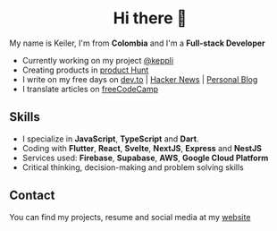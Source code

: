 <div align="center">
  <h1>Hi there 👋</h1>
</div>


My name is Keiler, I'm from **Colombia** and I'm a **Full-stack Developer**
- Currently working on my project [@keppli](https://github.com/keppli)
- Creating products in [product Hunt](https://www.producthunt.com/@reliek21)
- I write on my free days on [dev.to](https://dev.to/reliek21) | [Hacker News](https://news.ycombinator.com/item?id=44407503) | [Personal Blog](https://keilerguardo.com/posts)
- I translate articles on [freeCodeCamp](https://www.freecodecamp.org/espanol/news/author/keilerguardo)

## Skills
- I specialize in **JavaScript**, **TypeScript** and **Dart**.
- Coding with **Flutter**, **React**, **Svelte**, **NextJS**, **Express** and **NestJS**
- Services used: **Firebase**, **Supabase**, **AWS**, **Google Cloud Platform**
- Critical thinking, decision-making and problem solving skills

## Contact
You can find my projects, resume and social media at my [website](https://keilerguardo.com/)
